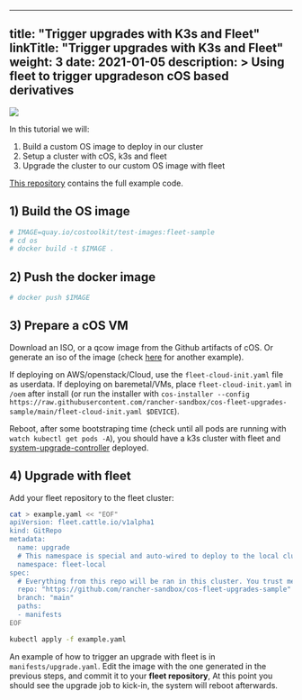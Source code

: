 
---
title: "Trigger upgrades with K3s and Fleet"
linkTitle: "Trigger upgrades with K3s and Fleet"
weight: 3
date: 2021-01-05
description: >
  Using fleet to trigger upgradeson cOS based derivatives
---

![](https://docs.google.com/drawings/d/e/2PACX-1vSZ_CoivzT44UCsOqpuWX2GZsacwrlaOP8CaQPdi_ETMwezfmVqN9jNwFftFlrP5js1eJkMrKiFe9sj/pub?w=960&h=720)

In this tutorial we will:

1) Build a custom OS image to deploy in our cluster
2) Setup a cluster with cOS, k3s and fleet
3) Upgrade the cluster to our custom OS image with fleet

[This repository](https://github.com/rancher-sandbox/cos-fleet-upgrades-sample/) contains the full example code.

## 1) Build the OS image

```bash
# IMAGE=quay.io/costoolkit/test-images:fleet-sample
# cd os
# docker build -t $IMAGE .
```

## 2) Push the docker image


```bash
# docker push $IMAGE
```

## 3) Prepare a cOS VM

Download an ISO, or a qcow image from the Github artifacts of cOS. Or generate an iso of the image (check [here](https://github.com/mudler/os2) for another example). 

If deploying on AWS/openstack/Cloud, use the `fleet-cloud-init.yaml` file as userdata. If deploying on baremetal/VMs, place `fleet-cloud-init.yaml` in `/oem` after install (or run the installer with `cos-installer --config https://raw.githubusercontent.com/rancher-sandbox/cos-fleet-upgrades-sample/main/fleet-cloud-init.yaml $DEVICE`).

Reboot, after some bootstraping time (check until all pods are running with `watch kubectl get pods -A`), you should have a k3s cluster with fleet and [system-upgrade-controller](https://github.com/rancher/system-upgrade-controller) deployed. 

## 4) Upgrade with fleet

Add your fleet repository to the fleet cluster:

```bash
cat > example.yaml << "EOF"
apiVersion: fleet.cattle.io/v1alpha1
kind: GitRepo
metadata:
  name: upgrade
  # This namespace is special and auto-wired to deploy to the local cluster
  namespace: fleet-local
spec:
  # Everything from this repo will be ran in this cluster. You trust me right?
  repo: "https://github.com/rancher-sandbox/cos-fleet-upgrades-sample"
  branch: "main"
  paths:
  - manifests
EOF

kubectl apply -f example.yaml
```

An example of how to trigger an upgrade with fleet is in `manifests/upgrade.yaml`. Edit the image with the one generated in the previous steps, and commit it to your **fleet repository**, At this point you should see the upgrade job to kick-in, the system will reboot afterwards.

